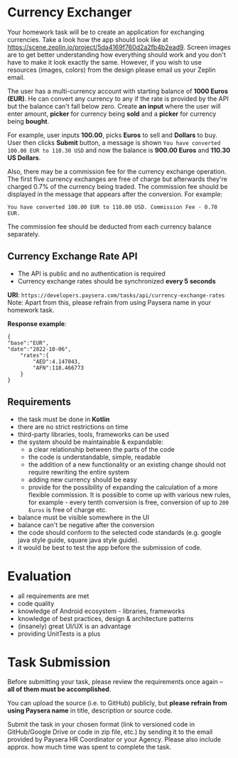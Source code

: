 # Currency Exchanger

Your homework task will be to create an application for exchanging currencies. Take a look how the app should look like at https://scene.zeplin.io/project/5da4169f760d2a2fb4b2ead9. Screen images are to get better understanding how everything should work and you don't have to make it look exactly the same. However, if you wish to use resources (images, colors) from the design please email us your Zeplin email.

The user has a multi-currency account with starting balance of **1000 Euros (EUR)**. He can convert any currency to any if the rate is provided by the API but the balance can't fall below zero. Create **an input** where the user will enter amount, **picker** for currency being **sold** and a **picker** for currency being **bought**.

For example, user inputs **100.00**, picks **Euros** to sell and **Dollars** to buy. User then clicks **Submit** button, a message is shown `You have converted 100.00 EUR to 110.30 USD` and now the balance is **900.00 Euros** and **110.30 US Dollars**.

Also, there may be a commission fee for the currency exchange operation. The first five currency exchanges are free of charge but afterwards they're charged 0.7% of the currency being traded. The commission fee should be displayed in the message that appears after the conversion. For example:

```
You have converted 100.00 EUR to 110.00 USD. Commission Fee - 0.70 EUR.
```

The commission fee should be deducted from each currency balance separately.

## Currency Exchange Rate API

- The API is public and no authentication is required
- Currency exchange rates should be synchronized **every 5 seconds**

**URI**: `https://developers.paysera.com/tasks/api/currency-exchange-rates`
Note: Apart from this, please refrain from using Paysera name in your homework task.

**Response example**:

```
{
"base":"EUR",
"date":"2022-10-06",
    "rates":{
        "AED":4.147043,
        "AFN":118.466773
    }
}
```

## Requirements
- the task must be done in **Kotlin**
- there are no strict restrictions on time
- third-party libraries, tools, frameworks can be used
- the system should be maintainable & expandable:
  - a clear relationship between the parts of the code
  - the code is understandable, simple, readable
  - the addition of a new functionality or an existing change should not require rewriting the entire system
  - adding new currency should be easy
  - provide for the possibility of expanding the calculation of a more flexible commission. It is possible to come up with various new rules, for example - every tenth conversion is free, conversion of up to `200 Euros` is free of charge etc.
- balance must be visible somewhere in the UI
- balance can't be negative after the conversion
- the code should conform to the selected code standards (e.g. google java style guide, square java style guide).
- it would be best to test the app before the submission of code.

# Evaluation

- all requirements are met
- code quality
- knowledge of Android ecosystem - libraries, frameworks
- knowledge of best practices, design & architecture patterns
- (insanely) great UI/UX is an advantage
- providing UnitTests is a plus

# Task Submission
Before submitting your task, please review the requirements once again – **all of them must be accomplished**.

You can upload the source (i.e. to GitHub) publicly, but **please refrain from using Paysera name** in title, description or source code.

Submit the task in your chosen format (link to versioned code in GitHub/Google Drive or code in zip file, etc.) by sending it to the email provided by Paysera HR Coordinator or your Agency. Please also include approx. how much time was spent to complete the task.
